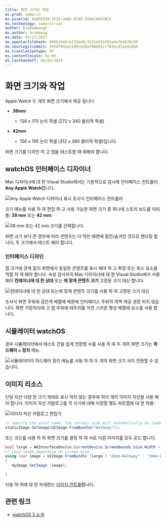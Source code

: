 ```yaml
---
title: 화면 크기와 작업
ms.prod: xamarin
ms.assetid: 840DF939-2F59-4ABA-87D8-92AAC8A92BC4
ms.technology: xamarin-ios
author: bradumbaugh
ms.author: brumbaug
ms.date: 03/17/2017
ms.openlocfilehash: 600b3de6cbf31bd4c3221eb1bf81eda7b4678c09
ms.sourcegitcommit: 945df041e2180cb20af08b83cc703ecd1aedc6b0
ms.translationtype: MT
ms.contentlocale: ko-KR
ms.lasthandoff: 04/04/2018
---
```

# <a name="working-with-screen-sizes"></a>화면 크기와 작업

Apple Watch 두 개의 화면 크기에서 제공 됩니다.

- **38mm**
  - 136 x 170 논리 픽셀 (272 x 340 물리적 픽셀)

- **42mm**
  - 156 x 195 논리 픽셀 (312 x 390 물리적 픽셀)입니다.

화면 크기를 디자인 하 고 앱을 테스트할 때 취해야 합니다.

## <a name="watchos-interface-designer"></a>watchOS 인터페이스 디자이너

Mac 디자이너에 대 한 Visual Studio에서는 기본적으로 감시에 인터페이스 컨트롤러 **Any Apple Watch**합니다.

![](screen-sizes-images/screen-any-sml.png "Any Apple Watch 디자이너 표시 조사식 인터페이스 컨트롤러")

크기 메뉴를 사용 하 여 편집 하 고 사용 가능한 화면 크기 중 하나에 스토리 보드를 미리 볼: **38 mm** 또는 **42 mm**:

![](screen-sizes-images/screen-menu-sml.png "38 mm 또는 42 mm 크기를 선택합니다.")

화면 크기 보다 큰 경우에 따라 콘텐츠는 더 작은 화면에 잘린/숨겨진 것으로 렌더링 합니다.
두 크기에서 테스트 해야 합니다.


### <a name="interface-design"></a>인터페이스 디자인

앱 크기에 관계 없이 화면에서 동일한 콘텐츠를 표시 해야 하 고 확장 또는 축소 요소를 적절 하 게 해야 합니다. 속성 검사자의 Mac 디자이너에 대 한 Visual Studio에서 사용 해야 **컨테이너에 대 한 상대** 또는 **에 맞게 콘텐츠 크기** 고정된 크기 대신 합니다.

![](screen-sizes-images/sizeattributepanel-sml.png "컨테이너에 대 한 상대 또는에 맞게 콘텐츠 크기를 사용 하 여 고정된 크기 대신")

조사식 화면 주위에 검은색 베젤에 때문에 인터페이스 주위의 여백 제공 권장 되지 않습니다. 화면 가장자리에 고 앱 주위에 테두리를 자연 스러운 형성 베젤에 요소를 사용 합니다.


## <a name="watchos-simulator"></a>시뮬레이터 watchOS

경우 시뮬레이터에서 테스트 간을 쉽게 전환할 수를 사용 하 여 두 개의 화면 크기는 **하드웨어 > 장치** 메뉴.

![](screen-sizes-images/simulator.png "시뮬레이터의 하드웨어 장치 메뉴를 사용 하 여 두 개의 화면 크기 사이 전환할 수 있습니다.")


## <a name="image-resources"></a>이미지 리소스

단일 자산 다양 한 크기 제대로 표시 하지 않는 경우에 여러 개의 이미지 자산을 사용 해야 합니다. 이미지 자산 카탈로그를 각 크기에 대해 지정할 별도 비트맵에 대 한 허용:

![](screen-sizes-images/images-xcassets.png "이미지 자산 카탈로그 편집기")

```csharp
// specify the asset name, the correct size will automatically be loaded
staticImage.SetImage(UIImage.FromBundle("Walkway"));
```

또는 코드를 사용 하 여 화면 크기를 결정 하 여 서로 다른 이미지를 모두 로드 합니다.

```csharp
bool large = WKInterfaceDevice.CurrentDevice.ScreenBounds.Size.Width > 136.0;
// Load image depending on screen size
using (var image = UIImage.FromBundle (large ? "42mm-Walkway" : "38mm-Walkway"))
{
   myImage.SetImage (image);

}
```

사용 하 여에 대 한 자세한는 [이미지 컨트롤](~/ios/watchos/user-interface/image.md)합니다.



## <a name="related-links"></a>관련 링크

- [watchOS 3 소개](~/ios/watchos/platform/introduction-to-watchos3/index.md)

